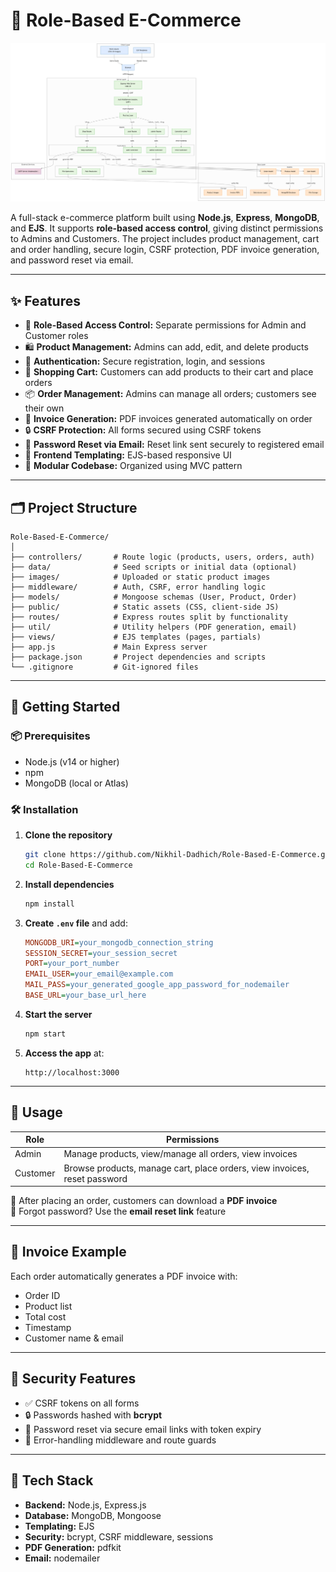 
# 🛒 Role-Based E-Commerce

![System Diagram](https://github.com/Nikhil-Dadhich/Role-Based-E-Commerce/blob/main/Diagram.png?raw=true)

A full-stack e-commerce platform built using **Node.js**, **Express**, **MongoDB**, and **EJS**. It supports **role-based access control**, giving distinct permissions to Admins and Customers. The project includes product management, cart and order handling, secure login, CSRF protection, PDF invoice generation, and password reset via email.

---

## ✨ Features

- 🔐 **Role-Based Access Control:** Separate permissions for Admin and Customer roles  
- 🛍️ **Product Management:** Admins can add, edit, and delete products  
- 👤 **Authentication:** Secure registration, login, and sessions  
- 🛒 **Shopping Cart:** Customers can add products to their cart and place orders  
- 📦 **Order Management:** Admins can manage all orders; customers see their own  
- 📄 **Invoice Generation:** PDF invoices generated automatically on order  
- 🔒 **CSRF Protection:** All forms secured using CSRF tokens  
- 🔁 **Password Reset via Email:** Reset link sent securely to registered email  
- 🎨 **Frontend Templating:** EJS-based responsive UI  
- 🧱 **Modular Codebase:** Organized using MVC pattern  

---

## 🗂️ Project Structure

```
Role-Based-E-Commerce/
│
├── controllers/       # Route logic (products, users, orders, auth)
├── data/              # Seed scripts or initial data (optional)
├── images/            # Uploaded or static product images
├── middleware/        # Auth, CSRF, error handling logic
├── models/            # Mongoose schemas (User, Product, Order)
├── public/            # Static assets (CSS, client-side JS)
├── routes/            # Express routes split by functionality
├── util/              # Utility helpers (PDF generation, email)
├── views/             # EJS templates (pages, partials)
├── app.js             # Main Express server
├── package.json       # Project dependencies and scripts
└── .gitignore         # Git-ignored files
```

---

## 🚀 Getting Started

### 📦 Prerequisites

- Node.js (v14 or higher)  
- npm  
- MongoDB (local or Atlas)  

### 🛠️ Installation

1. **Clone the repository**
   ```bash
   git clone https://github.com/Nikhil-Dadhich/Role-Based-E-Commerce.git
   cd Role-Based-E-Commerce
   ```

2. **Install dependencies**
   ```bash
   npm install
   ```

3. **Create `.env` file** and add:
   ```ini
   MONGODB_URI=your_mongodb_connection_string
   SESSION_SECRET=your_session_secret
   PORT=your_port_number
   EMAIL_USER=your_email@example.com
   MAIL_PASS=your_generated_google_app_password_for_nodemailer
   BASE_URL=your_base_url_here
   ```

4. **Start the server**
   ```bash
   npm start
   ```

5. **Access the app** at:
   ```
   http://localhost:3000
   ```

---

## 📌 Usage

| Role     | Permissions                                                         |
|----------|----------------------------------------------------------------------|
| Admin    | Manage products, view/manage all orders, view invoices              |
| Customer | Browse products, manage cart, place orders, view invoices, reset password |

🧾 After placing an order, customers can download a **PDF invoice**  
📧 Forgot password? Use the **email reset link** feature

---

## 🧾 Invoice Example

Each order automatically generates a PDF invoice with:

- Order ID  
- Product list  
- Total cost  
- Timestamp  
- Customer name & email  

---

## 🔐 Security Features

- ✅ CSRF tokens on all forms  
- 🔒 Passwords hashed with **bcrypt**  
- 📧 Password reset via secure email links with token expiry  
- 🧪 Error-handling middleware and route guards  

---

## 🔧 Tech Stack

- **Backend:** Node.js, Express.js  
- **Database:** MongoDB, Mongoose  
- **Templating:** EJS  
- **Security:** bcrypt, CSRF middleware, sessions  
- **PDF Generation:** pdfkit  
- **Email:** nodemailer  

